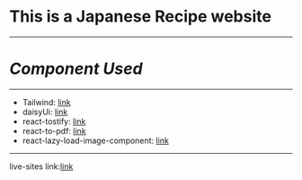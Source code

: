 # **This is a Japanese Recipe website**

---

# _Component Used_

---

- Tailwind: [link](https://tailwindcss.com/docs/installation)
- daisyUi: [link](https://daisyui.com/components/)
- react-tostify: [link](https://fkhadra.github.io/react-toastify/introduction)
- react-to-pdf: [link](https://www.npmjs.com/package/react-to-pdf)
- react-lazy-load-image-component: [link](https://www.npmjs.com/package/react-lazy-load-image-component)

---

live-sites link:[link](https://sushisavvy06.web.app/)
